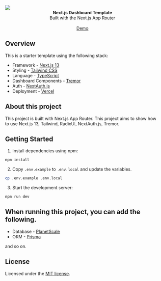 <picture>
  <source media="(prefers-color-scheme: dark)" srcset="https://nextjs-dash-template.vercel.app/img-dark.png">
  <source media="(prefers-color-scheme: light)" srcset="https://nextjs-dash-template.vercel.app/img-light.png">
  <img src="https://nextjs-dash-template.vercel.app/img-light.png">
</picture>

<div align="center"><strong>Next.js Dashboard Template</strong></div>
<div align="center">Built with the Next.js App Router</div>
<br />
<div align="center">
    <a href="http://nextjs-dash-template.vercel.app/">Demo</a>
<span>
</div>

## Overview

This is a starter template using the following stack:

- Framework - [Next.js 13](https://nextjs.org)
- Styling - [Tailwind CSS](https://tailwindcss.com)
- Language - [TypeScript](https://www.typescriptlang.org)
- Dashboard Components - [Tremor](https://www.tremor.so)
- Auth - [NextAuth.js](https://next-auth.js.org)
- Deployment - [Vercel](https://vercel.com/docs/concepts/next.js/overview)

## About this project

This project is built with Next.js App Router. This project aims to show how to use Next.js 13, Tailwind, RadixUI, NextAuth.js, Tremor.

## Getting Started

1. Install dependencies using npm:

```sh
npm install
```

2. Copy `.env.example` to `.env.local` and update the variables.

```sh
cp .env.example .env.local
```

3. Start the development server:

```sh
npm run dev
```

## When running this project, you can add the following.

- Database - [PlanetScale](https://planetscale.com)
- ORM - [Prisma](https://prisma.io)

and so on.

## License

Licensed under the [MIT license](https://github.com/themanafov/nextjs-dashboard-template/blob/main/LICENSE).
